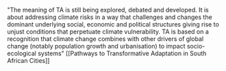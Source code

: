 "The meaning of TA is still being explored, debated and developed. It is about addressing climate risks in a way that challenges and changes the dominant underlying social, economic and political structures giving rise to unjust conditions that perpetuate climate vulnerability. TA is based on a recognition that climate change combines with other drivers of global change (notably population growth and urbanisation) to impact socio-ecological systems" [[Pathways to Transformative Adaptation in South African Cities]]
